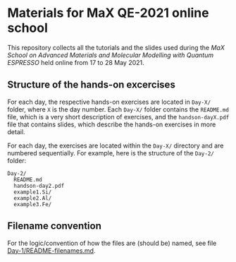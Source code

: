 # Materials  for MaX  QE-2021 online school

This repository collects all the tutorials and the slides used during the 
*_MaX School on Advanced Materials and Molecular Modelling with Quantum ESPRESSO_* held online from 17 to 28
May 2021. 

## Structure of the hands-on excercises

For each day, the respective hands-on exercises are located in
`Day-X/` folder, where `X` is the day number. Each `Day-X/` folder
contains the `README.md` file, which is a very short description of
exercises, and the `handson-dayX.pdf` file that contains slides, which
describe the hands-on exercises in more detail.

For each day, the exercises are located within the `Day-X/` directory
and are numbered sequentially. For example, here is the structure of
the `Day-2/` folder:

```
Day-2/
  README.md
  handson-day2.pdf
  example1.Si/
  example2.Al/
  example3.Fe/
```

## Filename convention

For the logic/convention of how the files are (should be) named, see file [Day-1/README-filenames.md](./Day-1/README-filenames.md).
